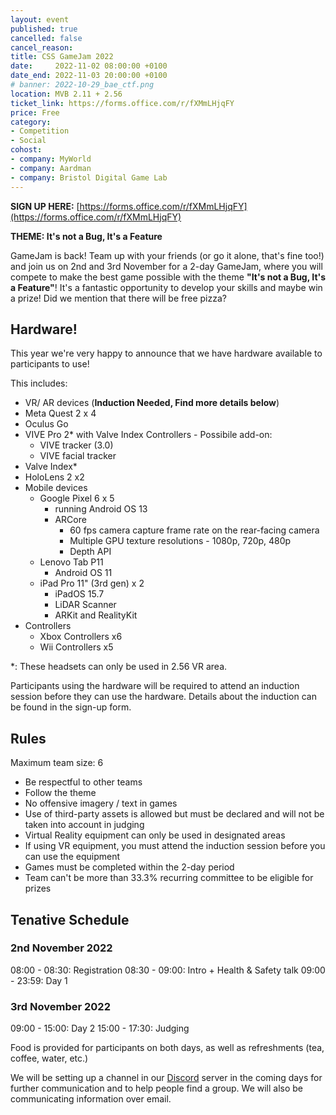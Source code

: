 ```yaml
---
layout: event
published: true
cancelled: false
cancel_reason:
title: CSS GameJam 2022
date:     2022-11-02 08:00:00 +0100
date_end: 2022-11-03 20:00:00 +0100
# banner: 2022-10-29_bae_ctf.png
location: MVB 2.11 + 2.56
ticket_link: https://forms.office.com/r/fXMmLHjqFY
price: Free
category:
- Competition
- Social
cohost:
- company: MyWorld
- company: Aardman
- company: Bristol Digital Game Lab
---
```


**SIGN UP HERE:** [https://forms.office.com/r/fXMmLHjqFY](https://forms.office.com/r/fXMmLHjqFY)

**THEME: It's not a Bug, It's a Feature**

GameJam is back! Team up with your friends (or go it alone, that's fine too!) and join us on 2nd and 3rd November for a 2-day GameJam, where you will compete to make the best game possible with the theme **"It's not a Bug, It's a Feature"**! It's a fantastic opportunity to develop your skills and maybe win a prize! Did we mention that there will be free pizza?

## Hardware!

This year we're very happy to announce that we have hardware available to participants to use!

This includes: 
-  VR/ AR devices (**Induction Needed, Find more details below**)
  -  Meta Quest 2 x 4
  -  Oculus Go
  -  VIVE Pro 2\* with Valve Index Controllers
    -  Possibile add-on:
      -  VIVE tracker (3.0)
      -  VIVE facial tracker
  -  Valve Index\*
  -  HoloLens 2 x2
- Mobile devices
  - Google Pixel 6 x 5 
    - running Android OS 13
    - ARCore
      - 60 fps camera capture frame rate on the rear-facing camera
      - Multiple GPU texture resolutions - 1080p, 720p, 480p
      - Depth API
  - Lenovo Tab P11
    - Android OS 11
  - iPad Pro 11" (3rd gen) x 2
    - iPadOS 15.7
    - LiDAR Scanner
    - ARKit and RealityKit
- Controllers
  - Xbox Controllers x6
  - Wii Controllers x5

\*: These headsets can only be used in 2.56 VR area.

Participants using the hardware will be required to attend an induction session before they can use the hardware. Details about the induction can be found in the sign-up form.

## Rules

Maximum team size: 6
* Be respectful to other teams
* Follow the theme
* No offensive imagery / text in games
* Use of third-party assets is allowed but must be declared and will not be taken into account in judging
* Virtual Reality equipment can only be used in designated areas
* If using VR equipment, you must attend the induction session before you can use the equipment
* Games must be completed within the 2-day period
* Team can't be more than 33.3% recurring committee to be eligible for prizes

## Tenative Schedule

### 2nd November 2022

08:00 - 08:30: Registration
08:30 - 09:00: Intro + Health & Safety talk
09:00 - 23:59: Day 1 

### 3rd November 2022

09:00 - 15:00: Day 2
15:00 - 17:30: Judging

Food is provided for participants on both days, as well as refreshments (tea, coffee, water, etc.)

We will be setting up a channel in our [Discord](https://discord.gg/nYwbhf8) server in the coming days for further communication and to help people find a group. We will also be communicating information over email.